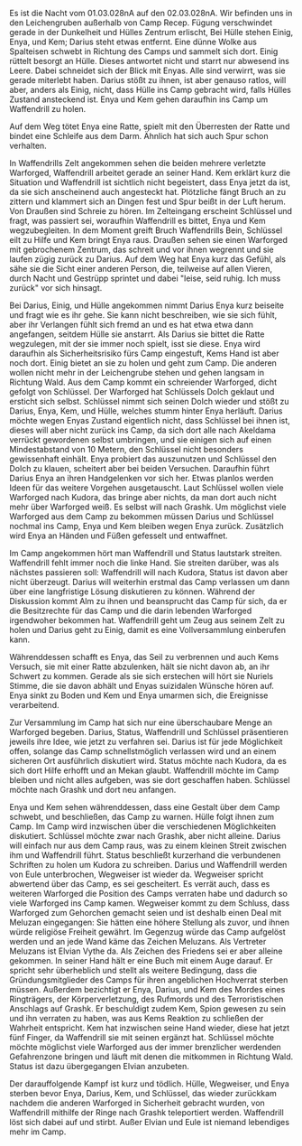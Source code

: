 Es ist die Nacht vom 01.03.028nA auf den 02.03.028nA. Wir befinden uns in den Leichengruben außerhalb von Camp Recep. Fügung verschwindet gerade in der Dunkelheit und Hülles Zentrum erlischt, Bei Hülle stehen Einig, Enya, und Kem; Darius steht etwas entfernt. Eine dünne Wolke aus Spalteisen schwebt in Richtung des Camps und sammelt sich dort. Einig rüttelt besorgt an Hülle. Dieses antwortet nicht und starrt nur abwesend ins Leere. Dabei schneidet sich der Blick mit Enyas. Alle sind verwirrt, was sie gerade miterlebt haben. Darius stößt zu ihnen, ist aber genauso ratlos, will aber, anders als Einig, nicht, dass Hülle ins Camp gebracht wird, falls Hülles Zustand ansteckend ist. Enya und Kem gehen daraufhin ins Camp um Waffendrill zu holen.  

Auf dem Weg tötet Enya eine Ratte, spielt mit den Überresten der Ratte und bindet eine Schleife aus dem Darm. Ähnlich hat sich auch Spur schon verhalten.  

In Waffendrills Zelt angekommen sehen die beiden mehrere verletzte Warforged, Waffendrill arbeitet gerade an seiner Hand. Kem erklärt kurz die Situation und Waffendrill ist sichtlich nicht begeistert, dass Enya jetzt da ist, da sie sich anscheinend auch angesteckt hat. Plötzliche fängt Bruch an zu zittern und klammert sich an Dingen fest und Spur beißt in der Luft herum. Von Draußen sind Schreie zu hören. Im Zelteingang erscheint Schlüssel und fragt, was passiert sei, woraufhin Waffendrill es bittet, Enya und Kem wegzubegleiten. In dem Moment greift Bruch Waffendrills Bein, Schlüssel eilt zu Hilfe und Kem bringt Enya raus. Draußen sehen sie einen Warforged mit gebrochenem Zentrum, das schreit und vor ihnen wegrennt und sie laufen zügig zurück zu Darius. Auf dem Weg hat Enya kurz das Gefühl, als sähe sie die Sicht einer anderen Person, die, teilweise auf  allen Vieren, durch Nacht und Gestrüpp sprintet und dabei "leise, seid ruhig. Ich muss zurück" vor sich hinsagt.  

Bei Darius, Einig, und Hülle angekommen nimmt Darius Enya kurz beiseite und fragt wie es ihr gehe. Sie kann nicht beschreiben, wie sie sich fühlt, aber ihr Verlangen fühlt sich fremd an und es hat etwa etwa dann angefangen, seitdem Hülle sie anstarrt. Als Darius sie bittet die Ratte wegzulegen, mit der sie immer noch spielt, isst sie diese. Enya wird daraufhin als Sicherheitsrisiko fürs Camp eingestuft, Kems Hand ist aber noch dort. Einig bietet an sie zu holen und geht zum Camp. Die anderen wollen nicht mehr in der Leichengrube stehen und gehen langsam in Richtung Wald. Aus dem Camp kommt ein schreiender Warforged, dicht gefolgt von Schlüssel. Der Warforged hat Schlüssels Dolch geklaut und ersticht sich selbst. Schlüssel nimmt sich seinen Dolch wieder und stößt zu Darius, Enya, Kem, und Hülle, welches stumm hinter Enya herläuft. Darius möchte wegen Enyas Zustand eigentlich nicht, dass Schlüssel bei ihnen ist, dieses will aber nicht zurück ins Camp, da sich dort alle nach Akeldama verrückt gewordenen selbst umbringen, und sie einigen sich auf einen Mindestabstand von 10 Metern, den Schlüssel nicht besonders gewissenhaft einhält. Enya probiert das auszunutzen und Schlüssel den Dolch zu klauen, scheitert aber bei beiden Versuchen. Daraufhin führt Darius Enya an ihren Handgelenken vor sich her. Etwas planlos werden Ideen für das weitere Vorgehen ausgetauscht. Laut Schlüssel wollen viele Warforged nach Kudora, das bringe aber nichts, da man dort auch nicht mehr über Warforged weiß. Es selbst will nach Grashk. Um möglichst viele Warforged aus dem Camp zu bekommen müssen Darius und Schlüssel nochmal ins Camp, Enya und Kem bleiben wegen Enya zurück. Zusätzlich wird Enya an Händen und Füßen gefesselt und entwaffnet.  

Im Camp angekommen hört man Waffendrill und Status lautstark streiten. Waffendrill fehlt immer noch die linke Hand. Sie streiten darüber, was als nächstes passieren soll: Waffendrill will nach Kudora, Status ist davon aber nicht überzeugt. Darius will weiterhin erstmal das Camp verlassen um dann über eine langfristige Lösung diskutieren zu können. Während der Diskussion kommt Alm zu ihnen und beansprucht das Camp für sich, da er die Besitzrechte für das Camp und die darin lebenden Warforged irgendwoher bekommen hat. Waffendrill geht um Zeug aus seinem Zelt zu holen und Darius geht zu Einig, damit es eine Vollversammlung einberufen kann.  

Währenddessen schafft es Enya, das Seil zu verbrennen und auch Kems Versuch, sie mit einer Ratte abzulenken, hält sie nicht davon ab, an ihr Schwert zu kommen. Gerade als sie sich erstechen will hört sie Nuriels Stimme, die sie davon abhält und Enyas suizidalen Wünsche hören auf. Enya sinkt zu Boden und Kem und Enya umarmen sich, die Ereignisse verarbeitend.  

Zur Versammlung im Camp hat sich nur eine überschaubare Menge an Warforged begeben. Darius, Status, Waffendrill und Schlüssel präsentieren jeweils ihre Idee, wie jetzt zu verfahren sei. Darius ist für jede Möglichkeit offen, solange das Camp schnellstmöglich verlassen wird und an einem sicheren Ort ausführlich diskutiert wird. Status möchte nach Kudora, da es sich dort Hilfe erhofft und an Mekan glaubt. Waffendrill möchte im Camp bleiben und nicht alles aufgeben, was sie dort geschaffen haben. Schlüssel möchte nach Grashk und dort neu anfangen.  

Enya und Kem sehen währenddessen, dass eine Gestalt über dem Camp schwebt, und beschließen, das Camp zu warnen. Hülle folgt ihnen zum Camp. Im Camp wird inzwischen über die verschiedenen Möglichkeiten diskutiert. Schlüssel möchte zwar nach Grashk, aber nicht alleine. Darius will einfach nur aus dem Camp raus, was zu einem kleinen Streit zwischen ihm und Waffendrill führt. Status beschließt kurzerhand die verbundenen Schriften zu holen um Kudora zu schreiben. Darius und Waffendrill werden von Eule unterbrochen, Wegweiser ist wieder da. Wegweiser spricht abwertend über das Camp, es sei gescheitert. Es verrät auch, dass es weiteren Warforged die Position des Camps verraten habe und dadurch so viele Warforged ins Camp kamen. Wegweiser kommt zu dem Schluss, dass Warforged zum Gehorchen gemacht seien und ist deshalb einen Deal mit Meluzan eingegangen: Sie hätten eine höhere Stellung als zuvor, und ihnen würde religiöse Freiheit gewährt. Im Gegenzug würde das Camp aufgelöst werden und an jede Wand käme das Zeichen Meluzans. Als Vertreter Meluzans ist Elvian Vythe da. Als Zeichen des Friedens sei er aber alleine gekommen. In seiner Hand hält er eine Buch mit einem Auge darauf. Er spricht sehr überheblich und stellt als weitere Bedingung, dass die Gründungsmitglieder des Camps für ihren angeblichen Hochverrat sterben müssen. Außerdem bezichtigt er Enya, Darius, und Kem des Mordes eines Ringträgers, der Körperverletzung, des Rufmords und des Terroristischen Anschlags auf Grashk. Er beschuldigt zudem Kem, Spion gewesen zu sein und ihn verraten zu haben, was aus Kems Reaktion zu schließen der Wahrheit entspricht. Kem hat inzwischen seine Hand wieder, diese hat jetzt fünf Finger, da Waffendrill sie mit seinen ergänzt hat. Schlüssel möchte möchte möglichst viele Warforged aus der immer brenzlicher werdenden Gefahrenzone bringen und läuft mit denen die mitkommen in Richtung Wald. Status ist dazu übergegangen Elvian anzubeten.  

Der darauffolgende Kampf ist kurz und tödlich. Hülle, Wegweiser, und Enya sterben bevor Enya, Darius, Kem, und Schlüssel, das wieder zurückkam nachdem die anderen Warforged in Sicherheit gebracht wurden, von Waffendrill mithilfe der Ringe nach Grashk teleportiert werden. Waffendrill löst sich dabei auf und stirbt. Außer Elvian und Eule ist niemand lebendiges mehr im Camp.
